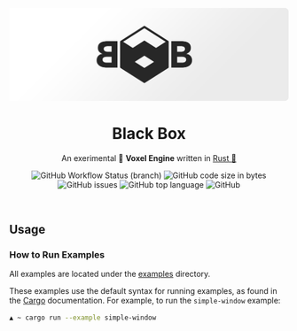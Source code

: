 ![](res/black-block-banner.png)

<h1 align=center>Black Box</h1>
<p align=center>An exerimental 🧨 <b>Voxel Engine</b> written in <a href="">Rust 🦀</a></p>

<p align=center>
<img alt="GitHub Workflow Status (branch)" src="https://img.shields.io/github/workflow/status/5aitama/Black-Box/Rust/main">
<img alt="GitHub code size in bytes" src="https://img.shields.io/github/languages/code-size/5aitama/Black-Box">
<img alt="GitHub issues" src="https://img.shields.io/github/issues/5aitama/Black-Box">
<img alt="GitHub top language" src="https://img.shields.io/github/languages/top/5aitama/Black-Box">
<img alt="GitHub" src="https://img.shields.io/github/license/5aitama/Black-Box">
</p>


<br />

## Usage

### How to Run Examples

All examples are located under the [examples](examples) directory.

These examples use the default syntax for running examples, as found in the [Cargo](https://doc.rust-lang.org/cargo/reference/manifest.html#examples) documentation. For example, to run the `simple-window` example:

```bash
▲ ~ cargo run --example simple-window
```